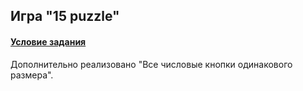 ## Игра "15 puzzle"

#### [Условие задания]

Дополнительно реализовано "Все числовые кнопки одинакового размера".

[Условие задания]: http://uneex.ru/LecturesCMC/PythonDevelopment2021/03_ThreeWayAndTkinter#A.2BBBQ-.2F.2BBBc-
